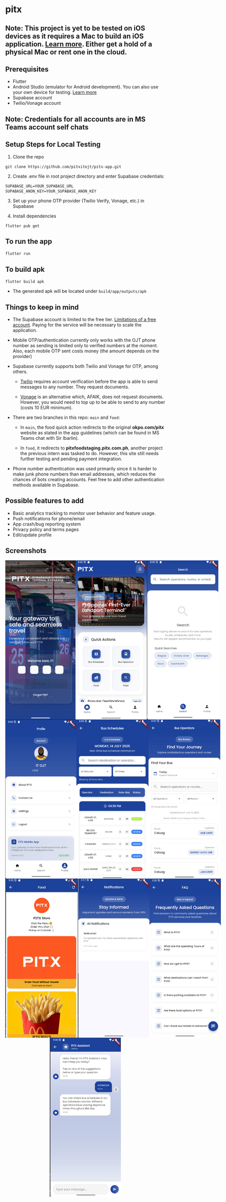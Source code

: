 # pitx

## Note: This project is yet to be tested on iOS devices as it requires a Mac to build an iOS application. [Learn more](https://docs.flutter.dev/get-started/install/macos/mobile-ios). Either get a hold of a physical Mac or rent one in the cloud.

## Prerequisites

- Flutter
- Android Studio (emulator for Android development). You can also use your own device for testing. [Learn more](https://docs.flutter.dev/platform-integration/android/setup#set-up-devices)
- Supabase account
- Twilio/Vonage account

## Note: Credentials for all accounts are in MS Teams account self chats

## Setup Steps for Local Testing

1. Clone the repo

```
git clone https://github.com/pitxitojt/pitx-app.git
```

2. Create .env file in root project directory and enter Supabase credentials:

```
SUPABASE_URL=YOUR_SUPABASE_URL
SUPABASE_ANON_KEY=YOUR_SUPABASE_ANON_KEY
```

3. Set up your phone OTP provider (Twilio Verify, Vonage, etc.) in Supabase

4. Install dependencies

```
flutter pub get
```

## To run the app

```
flutter run
```

## To build apk

```
flutter build apk
```

- The generated apk will be located under `build/app/outputs/apk`

## Things to keep in mind

- The Supabase account is limited to the free tier. [Limitations of a free account](https://supabase.com/pricing). Paying for the service will be necessary to scale the application.
- Mobile OTP/authentication currently only works with the OJT phone number as sending is limited only to verified numbers at the moment. Also, each mobile OTP sent costs money (the amount depends on the provider)

- Supabase currently supports both Twilio and Vonage for OTP, among others.

  - [Twilio](https://console.twilio.com/) requires account verification before the app is able to send messages to any number. They request documents.

  - [Vonage](https://dashboard.nexmo.com/) is an alternative which, AFAIK, does not request documents. However, you would need to top up to be able to send to any number (costs 10 EUR minimum).

- There are two branches in this repo: `main` and `food`:

  - In `main`, the food quick action redirects to the original **okpo.com/pitx** website as stated in the app guidelines (which can be found in MS Teams chat with Sir Ibarlin).

  - In `food`, it redirects to **pitxfoodstaging.pitx.com.ph**, another project the previous intern was tasked to do. However, this site still needs further testing and pending payment integration.

- Phone number authentication was used primarily since it is harder to make junk phone numbers than email addresses, which reduces the chances of bots creating accounts. Feel free to add other authentication methods available in Supabase.

## Possible features to add

- Basic analytics tracking to monitor user behavior and feature usage.
- Push notifications for phone/email
- App crash/bug reporting system
- Privacy policy and terms pages
- Edit/update profile

## Screenshots

<div style="display: flex; flex-direction: column; justify-content: center; align-items: center">

   <div style="display: flex;">
      <img src="screenshots/login.png" height=500px />
      <img src="screenshots/home.png" height=500px />
      <img src="screenshots/search.png" height=500px />
   </div>
   <div style="display: flex;">
      <img src="screenshots/profile.png" height=500px />
      <img src="screenshots/bus_schedules.png" height=500px />
      <img src="screenshots/bus_operators.png" height=500px />
   </div>
   <div style="display: flex;">
      <img src="screenshots/food.png" height=500px />
      <img src="screenshots/notifications.png" height=500px />
      <img src="screenshots/faq.png" height=500px />
   </div>
   <div style="display: flex;">
      <img src="screenshots/chatbot.png" height=500px />
   </div>
</div>

